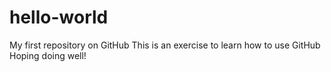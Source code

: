 # hello-world
My first repository on GitHub
This is an exercise to learn how to use GitHub
Hoping doing well!
